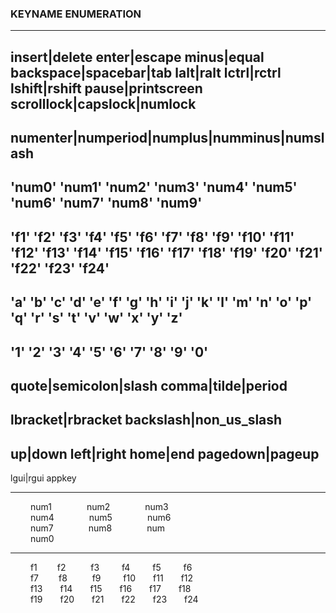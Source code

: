 ### KEYNAME ENUMERATION
----------------------------------------------
insert|delete  enter|escape
minus|equal backspace|spacebar|tab
lalt|ralt  lctrl|rctrl  lshift|rshift
pause|printscreen  scrolllock|capslock|numlock
----------------------------------------------
numenter|numperiod|numplus|numminus|numslash
----------------------------------------------
'num0'  'num1'  'num2'  'num3'  'num4'
'num5'  'num6'  'num7'  'num8'  'num9'
----------------------------------------------
'f1'  'f2'  'f3'  'f4'   'f5'
'f6'  'f7'  'f8'  'f9'   'f10'
'f11' 'f12' 'f13' 'f14'  'f15'
'f16' 'f17' 'f18' 'f19'  'f20'
'f21' 'f22' 'f23' 'f24'
----------------------------------------------
'a'  'b'  'c'  'd'  'e'  'f'  'g'  'h'
'i'  'j'  'k'  'l'  'm'  'n'  'o'  'p'
'q'  'r'  's'  't'  'v'  'w'  'x'  'y'  'z'
----------------------------------------------
'1'  '2'  '3'  '4'  '5'
'6'  '7'  '8'  '9'  '0'
----------------------------------------------
quote|semicolon|slash  comma|tilde|period
----------------------------------------------
lbracket|rbracket  backslash|non_us_slash
----------------------------------------------
up|down  left|right home|end  pagedown|pageup
----------------------------------------------
lgui|rgui  appkey

---
&nbsp;&emsp;&emsp;num1&emsp;&emsp;&emsp;&emsp;num2&emsp;&emsp;&emsp;&emsp;num3<br>
&nbsp;&emsp;&emsp;num4&emsp;&emsp;&emsp;&emsp;num5&emsp;&emsp;&emsp;&emsp;num6 <br>
&nbsp;&emsp;&emsp;num7&emsp;&emsp;&emsp;&emsp;num8&emsp;&emsp;&emsp;&emsp;num<br>
&nbsp;&emsp;&emsp;num0 <br>

---
&nbsp;&emsp;&emsp;f1&emsp;&emsp;&nbsp;f2&emsp;&emsp;&nbsp;&nbsp;&nbsp;f3&emsp;&emsp;&nbsp;&nbsp;f4&emsp;&emsp;&nbsp;&nbsp;f5&emsp;&emsp;&nbsp;&nbsp;f6&emsp;&emsp;<br>
&nbsp;&emsp;&emsp;f7&emsp;&emsp;&nbsp;f8&emsp;&emsp;&nbsp;&nbsp;&nbsp;f9&emsp;&emsp;&nbsp;&nbsp;f10&emsp;&emsp;f11&emsp;&emsp;f12&emsp;&emsp;<br>
&nbsp;&emsp;&emsp;f13&emsp;&emsp;f14&emsp;&emsp;f15&emsp;&emsp;f16&emsp;&emsp;f17&emsp;&emsp;f18<br>
&nbsp;&emsp;&emsp;f19&emsp;&emsp;f20&emsp;&emsp;f21&emsp;&emsp;f22&emsp;&emsp;f23&emsp;&emsp;f24<br>
